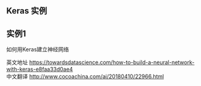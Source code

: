 ## Keras 实例


## 实例1
如何用Keras建立神经网络  

英文地址 https://towardsdatascience.com/how-to-build-a-neural-network-with-keras-e8faa33d0ae4  
中文翻译 http://www.cocoachina.com/ai/20180410/22966.html


